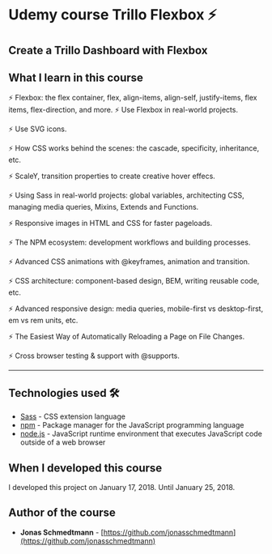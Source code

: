 # Udemy course Trillo Flexbox ⚡️

## Create a Trillo Dashboard with Flexbox

## What I learn in this course

⚡️ Flexbox: the flex container, flex, align-items, align-self, justify-items, flex items, flex-direction, and more.
⚡️ Use Flexbox in real-world projects.

⚡️ Use SVG icons.

⚡️ How CSS works behind the scenes: the cascade, specificity, inheritance, etc.

⚡️ ScaleY, transition properties to create creative hover effecs.

⚡️ Using Sass in real-world projects: global variables, architecting CSS, managing media queries, Mixins, Extends and Functions.

⚡️ Responsive images in HTML and CSS for faster pageloads.

⚡️ The NPM ecosystem: development workflows and building processes.

⚡️ Advanced CSS animations with @keyframes, animation and transition.

⚡️ CSS architecture: component-based design, BEM, writing reusable code, etc.

⚡️ Advanced responsive design: media queries, mobile-first vs desktop-first, em vs rem units, etc.

⚡️ The Easiest Way of Automatically Reloading a Page on File Changes.

⚡️ Cross browser testing & support with @supports.

---

## Technologies used 🛠️

- [Sass](https://sass-lang.com/documentation) - CSS extension language
- [npm](https://www.npmjs.com/) - Package manager for the JavaScript programming language
- [node.js](https://nodejs.org/en/) - JavaScript runtime environment that executes JavaScript code outside of a web browser

## When I developed this course 

I developed this project on January 17, 2018. Until January 25, 2018.

## Author of the course

- **Jonas Schmedtmann** - [https://github.com/jonasschmedtmann](https://github.com/jonasschmedtmann)

